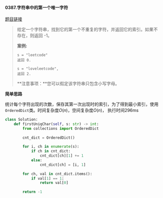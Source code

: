 #### 0387.字符串中的第一个唯一字符

[题目链接](https://leetcode-cn.com/problems/first-unique-character-in-a-string/)

> 给定一个字符串，找到它的第一个不重复的字符，并返回它的索引。如果不存在，则返回 -1。
>
> **案例:**
>
> ```
> s = "leetcode"
> 返回 0.
> 
> s = "loveleetcode",
> 返回 2.
> ```
>
>  
>
> **注意事项：**您可以假定该字符串只包含小写字母。

**简单思路**

统计每个字符出现的次数，保存其第一次出现时的索引，为了得到最小索引，使用```OrderedDict```类。时间复杂度$O(n)$，空间复杂度$O(n)$， 执行时间296ms

```python
class Solution:
    def firstUniqChar(self, s: str) -> int:
        from collections import OrderedDict
        
        cnt_dict = OrderedDict()
        
        for i, ch in enumerate(s):
            if ch in cnt_dict:
                cnt_dict[ch][1] += 1
            else:
                cnt_dict[ch] = [i, 1]
        
        for ch, val in cnt_dict.items():
            if val[1] == 1:
                return val[0]
        
        return -1
```

